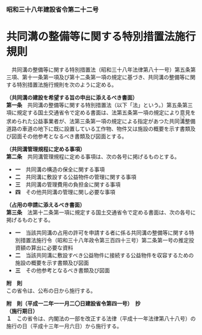 ### 昭和三十八年建設省令第二十二号  
# 共同溝の整備等に関する特別措置法施行規則  
　共同溝の整備等に関する特別措置法（昭和三十八年法律第八十一号）第五条第三項、第十一条第一項及び第十二条第一項の規定に基づき、共同溝の整備等に関する特別措置法施行規則を次のように定める。  
  
**（共同溝の建設を希望する旨の申出に添えるべき書面）**  
**第一条**　共同溝の整備等に関する特別措置法（以下「法」という。）第五条第三項に規定する国土交通省令で定める書面は、法第五条第一項の規定により意見を求められた公益事業者が、法第三条第一項の規定による指定があつた共同<ruby>溝<rt>こう</rt></ruby>整備道路の車道の地下に既に設置している工作物、物件又は施設の概要を示す書類及び図面その他参考となるべき書類及び図面とする。  
  
**（共同溝管理規程に定める事項）**  
**第二条**　共同溝管理規程に定める事項は、次の各号に掲げるものとする。  
* **一**　共同溝の構造の保全に関する事項  
* **二**　共同溝に敷設する公益物件の管理に関する事項  
* **三**　共同溝の管理費用の負担金に関する事項  
* **四**　その他共同溝の管理に関し必要な事項  
  
**（占用の申請に添えるべき書面）**  
**第三条**　法第十二条第一項に規定する国土交通省令で定める書面は、次の各号に掲げるものとする。  
* **一**　当該共同溝の占用の許可を申請する者に係る共同溝の整備等に関する特別措置法施行令（昭和三十八年政令第三百四十三号）第二条第一号の推定投資額の算出に必要な資料  
* **二**　当該共同溝に敷設すべき公益物件に接続する公益物件を収容するための施設の概要を示す書類及び図面  
* **三**　その他参考となるべき書類及び図面  
  
**附　則**  
この省令は、公布の日から施行する。  
  
**附　則（平成一二年一一月二〇日建設省令第四一号）　抄**  
**（施行期日）**  
**１**　この省令は、内閣法の一部を改正する法律（平成十一年法律第八十八号）の施行の日（平成十三年一月六日）から施行する。  
  
